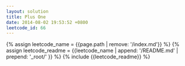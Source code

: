 ```yaml
---
layout: solution
title: Plus One
date: 2014-08-02 19:53:52 +0800
leetcode_id: 66
---
```

{% assign leetcode_name = {{page.path | remove: '/index.md'}}  %}
{% assign leetcode_readme = {{leetcode_name | append: '/README.md' | prepend: '_root/' }}  %}
{% include {{leetcode_readme}} %}
